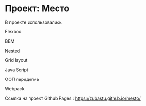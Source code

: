 # Проект: Место
В проекте использовались

Flexbox

BEM

Nested

Grid layout

Java Script

ООП парадигма

Webpack

Ссылка на проект Github Pages : https://zubastu.github.io/mesto/
